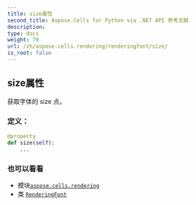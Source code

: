 ```yaml
---
title: size属性
second_title: Aspose.Cells for Python via .NET API 参考文献
description:
type: docs
weight: 70
url: /zh/aspose.cells.rendering/renderingfont/size/
is_root: false
---
```

## size属性

获取字体的 size 点。
### 定义：
```python
@property
def size(self):
    ...
```

### 也可以看看
* 模块[`aspose.cells.rendering`](../../)
* 类 [`RenderingFont`](/cells/python-net/zh/aspose.cells.rendering/renderingfont)
